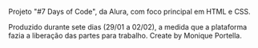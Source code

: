 Projeto "#7 Days of Code", da Alura, com foco principal em HTML e CSS.

Produzido durante sete dias (29/01 a 02/02), a medida que a plataforma fazia a liberação das partes para trabalho.
Create by Monique Portella.

